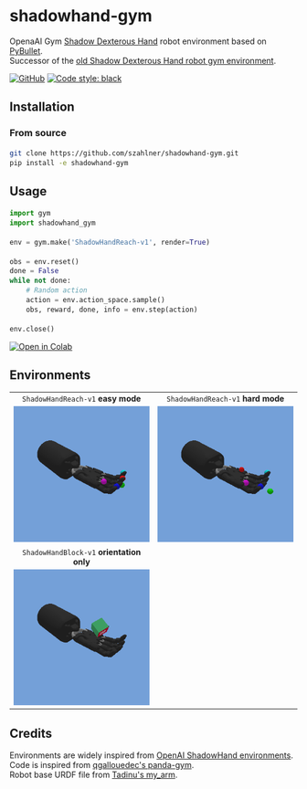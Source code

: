 # shadowhand-gym

OpenaAI Gym [Shadow Dexterous Hand](https://www.shadowrobot.com/dexterous-hand-series/) robot environment based on [PyBullet](https://pybullet.org).  
Successor of the [old Shadow Dexterous Hand robot gym environment](https://rgit.acin.tuwien.ac.at/matthias.hirschmanner/shadow_teleop/-/tree/master/gym_environments).

[![GitHub](https://img.shields.io/github/license/szahlner/shadowhand-gym.svg)](LICENSE)
[![Code style: black](https://img.shields.io/badge/code%20style-black-000000.svg)](https://github.com/psf/black)

## Installation

### From source

```bash
git clone https://github.com/szahlner/shadowhand-gym.git
pip install -e shadowhand-gym
```

## Usage

```python
import gym
import shadowhand_gym

env = gym.make('ShadowHandReach-v1', render=True)

obs = env.reset()
done = False
while not done:
    # Random action
    action = env.action_space.sample()
    obs, reward, done, info = env.step(action)

env.close()
```

[![Open in Colab](https://colab.research.google.com/assets/colab-badge.svg)](https://colab.research.google.com/github/szahlner/shadowhand-gym/blob/master/examples/ShadowHandReach-v1_Example.ipynb)

## Environments

| | |
| :------------------------------: | :--------------------------------------------: |
| `ShadowHandReach-v1` **easy mode** | `ShadowHandReach-v1` **hard mode** |
| ![ShadowHandReach-v1 easy](https://raw.githubusercontent.com/szahlner/shadowhand-gym/master/docs/ShadowHandReach-v1_easy.gif) | ![ShadowHandReach-v1_hard](https://raw.githubusercontent.com/szahlner/shadowhand-gym/master/docs/ShadowHandReach-v1_hard.gif) |
| `ShadowHandBlock-v1` **orientation only** | |
| ![ShadowHandBlock-v1](https://raw.githubusercontent.com/szahlner/shadowhand-gym/master/docs/ShadowHandBlock-v1.gif) | |

## Credits

Environments are widely inspired from [OpenAI ShadowHand environments](https://openai.com/blog/ingredients-for-robotics-research/).  
Code is inspired from [qgallouedec's panda-gym](https://github.com/qgallouedec/panda-gym).  
Robot base URDF file from [Tadinu's my_arm](https://github.com/Tadinu/my_arm). 